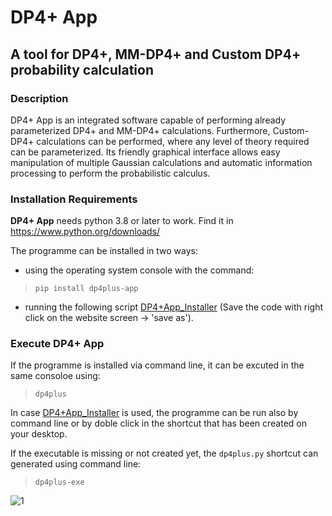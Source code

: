 # DP4+ App
## A tool for DP4+, MM-DP4+ and Custom DP4+ probability calculation

### Description
DP4+ App is an integrated software capable of performing already parameterized DP4+ and MM-DP4+ calculations. Furthermore, Custom-DP4+ calculations can be performed, where any level of theory required can be parameterized. Its friendly graphical interface allows easy manipulation of multiple Gaussian calculations and automatic information processing to perform the probabilistic calculus.

### Installation Requirements 
**DP4+ App** needs python 3.8 or later to work. Find it in <https://www.python.org/downloads/>

The programme can be installed in two ways:
* using the operating system console with the command: 
> `pip install dp4plus-app` 

* running the following script [DP4+App_Installer](https://raw.githubusercontent.com/RosarioCCLab/DP4plus-App/main/dp4plus-installer.py) (Save the code with right click on the website screen -> 'save as').

### Execute DP4+ App

If the programme is installed via command line, it can be excuted in the same consoloe using: 
> `dp4plus`

In case [DP4+App_Installer](https://raw.githubusercontent.com/RosarioCCLab/DP4plus-App/main/dp4plus-installer.py) is used, the programme can be run also by command line or by doble click in the shortcut that has been created on your desktop.

If the executable is missing or not created yet, the `dp4plus.py` shortcut can generated using command line: 
> `dp4plus-exe`







>> <picture>
 ![1](https://user-images.githubusercontent.com/118339488/226714670-49979b96-885f-47c8-add7-4400244ebe00.png)
</picture>
